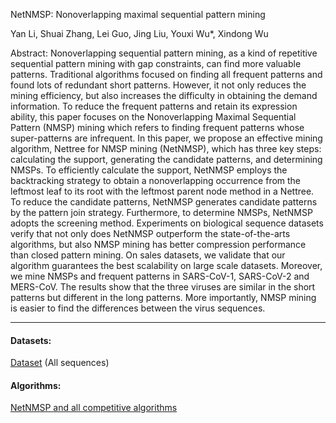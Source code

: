 NetNMSP: Nonoverlapping maximal sequential pattern mining

Yan Li, Shuai Zhang, Lei Guo, Jing Liu, Youxi Wu*, Xindong Wu


Abstract: Nonoverlapping sequential pattern mining, as a kind of repetitive sequential pattern mining with gap constraints, can find more valuable patterns. Traditional algorithms focused on finding all frequent patterns and found lots of redundant short patterns. However, it not only reduces the mining efficiency, but also increases the difficulty in obtaining the demand information. To reduce the frequent patterns and retain its expression ability, this paper focuses on the Nonoverlapping Maximal Sequential Pattern (NMSP) mining which refers to finding frequent patterns whose super-patterns are infrequent. In this paper, we propose an effective mining algorithm, Nettree for NMSP mining (NetNMSP), which has three key steps: calculating the support, generating the candidate patterns, and determining NMSPs. To efficiently calculate the support, NetNMSP employs the backtracking strategy to obtain a nonoverlapping occurrence from the leftmost leaf to its root with the leftmost parent node method in a Nettree. To reduce the candidate patterns, NetNMSP generates candidate patterns by the pattern join strategy. Furthermore, to determine NMSPs, NetNMSP adopts the screening method. Experiments on biological sequence datasets verify that not only does NetNMSP outperform the state-of-the-arts algorithms, but also NMSP mining has better compression performance than closed pattern mining. On sales datasets, we validate that our algorithm guarantees the best scalability on large scale datasets. Moreover, we mine NMSPs and frequent patterns in SARS-CoV-1, SARS-CoV-2 and MERS-CoV. The results show that the three viruses are similar in the short patterns but different in the long patterns. More importantly, NMSP mining is easier to find the differences between the virus sequences.


---

#### Datasets:
[Dataset](https://github.com/wuc567/Pattern-Mining/blob/master/NetNMSP/DataSet.zip)  (All sequences)

#### Algorithms:

[NetNMSP and all competitive algorithms](https://github.com/wuc567/Pattern-Mining/blob/master/NetNMSP/NetNMSP_codes.zip)
